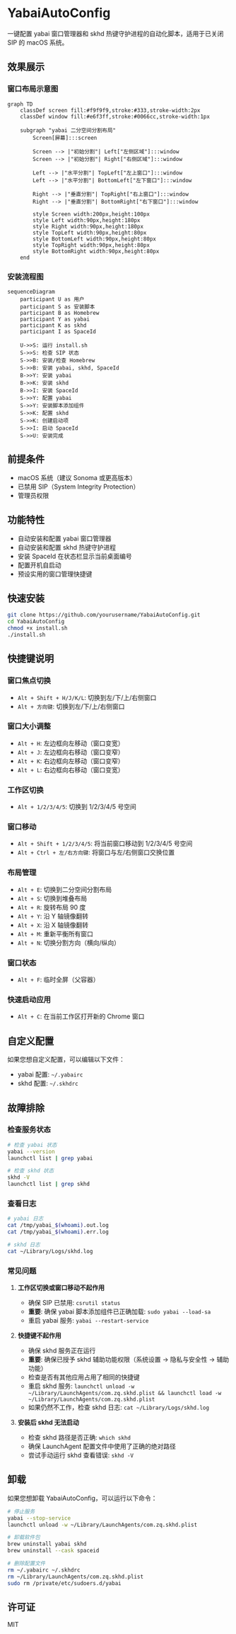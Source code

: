 # YabaiAutoConfig

一键配置 yabai 窗口管理器和 skhd 热键守护进程的自动化脚本，适用于已关闭 SIP 的 macOS 系统。

## 效果展示

### 窗口布局示意图

```mermaid
graph TD
    classDef screen fill:#f9f9f9,stroke:#333,stroke-width:2px
    classDef window fill:#e6f3ff,stroke:#0066cc,stroke-width:1px
    
    subgraph "yabai 二分空间分割布局"
        Screen[屏幕]:::screen
        
        Screen --> |"初始分割"| Left["左侧区域"]:::window
        Screen --> |"初始分割"| Right["右侧区域"]:::window
        
        Left --> |"水平分割"| TopLeft["左上窗口"]:::window
        Left --> |"水平分割"| BottomLeft["左下窗口"]:::window
        
        Right --> |"垂直分割"| TopRight["右上窗口"]:::window
        Right --> |"垂直分割"| BottomRight["右下窗口"]:::window
        
        style Screen width:200px,height:100px
        style Left width:90px,height:180px
        style Right width:90px,height:180px
        style TopLeft width:90px,height:80px
        style BottomLeft width:90px,height:80px
        style TopRight width:90px,height:80px
        style BottomRight width:90px,height:80px
    end
```

### 安装流程图

```mermaid
sequenceDiagram
    participant U as 用户
    participant S as 安装脚本
    participant B as Homebrew
    participant Y as yabai
    participant K as skhd
    participant I as SpaceId
    
    U->>S: 运行 install.sh
    S->>S: 检查 SIP 状态
    S->>B: 安装/检查 Homebrew
    S->>B: 安装 yabai, skhd, SpaceId
    B->>Y: 安装 yabai
    B->>K: 安装 skhd
    B->>I: 安装 SpaceId
    S->>Y: 配置 yabai
    S->>Y: 安装脚本添加组件
    S->>K: 配置 skhd
    S->>K: 创建启动项
    S->>I: 启动 SpaceId
    S->>U: 安装完成
```

## 前提条件

- macOS 系统（建议 Sonoma 或更高版本）
- 已禁用 SIP（System Integrity Protection）
- 管理员权限

## 功能特性

- 自动安装和配置 yabai 窗口管理器
- 自动安装和配置 skhd 热键守护进程
- 安装 SpaceId 在状态栏显示当前桌面编号
- 配置开机自启动
- 预设实用的窗口管理快捷键

## 快速安装

```bash
git clone https://github.com/yourusername/YabaiAutoConfig.git
cd YabaiAutoConfig
chmod +x install.sh
./install.sh
```

## 快捷键说明

### 窗口焦点切换
- `Alt + Shift + H/J/K/L`: 切换到左/下/上/右侧窗口
- `Alt + 方向键`: 切换到左/下/上/右侧窗口

### 窗口大小调整
- `Alt + H`: 左边框向左移动（窗口变宽）
- `Alt + J`: 左边框向右移动（窗口变窄）
- `Alt + K`: 右边框向左移动（窗口变窄）
- `Alt + L`: 右边框向右移动（窗口变宽）

### 工作区切换
- `Alt + 1/2/3/4/5`: 切换到 1/2/3/4/5 号空间

### 窗口移动
- `Alt + Shift + 1/2/3/4/5`: 将当前窗口移动到 1/2/3/4/5 号空间
- `Alt + Ctrl + 左/右方向键`: 将窗口与左/右侧窗口交换位置

### 布局管理
- `Alt + E`: 切换到二分空间分割布局
- `Alt + S`: 切换到堆叠布局
- `Alt + R`: 旋转布局 90 度
- `Alt + Y`: 沿 Y 轴镜像翻转
- `Alt + X`: 沿 X 轴镜像翻转
- `Alt + M`: 重新平衡所有窗口
- `Alt + N`: 切换分割方向（横向/纵向）

### 窗口状态
- `Alt + F`: 临时全屏（父容器）

### 快速启动应用
- `Alt + C`: 在当前工作区打开新的 Chrome 窗口

## 自定义配置

如果您想自定义配置，可以编辑以下文件：

- yabai 配置: `~/.yabairc`
- skhd 配置: `~/.skhdrc`

## 故障排除

### 检查服务状态
```bash
# 检查 yabai 状态
yabai --version
launchctl list | grep yabai

# 检查 skhd 状态
skhd -V
launchctl list | grep skhd
```

### 查看日志
```bash
# yabai 日志
cat /tmp/yabai_$(whoami).out.log
cat /tmp/yabai_$(whoami).err.log

# skhd 日志
cat ~/Library/Logs/skhd.log
```

### 常见问题

1. **工作区切换或窗口移动不起作用**
   - 确保 SIP 已禁用: `csrutil status`
   - **重要**: 确保 yabai 脚本添加组件已正确加载: `sudo yabai --load-sa`
   - 重启 yabai 服务: `yabai --restart-service`

2. **快捷键不起作用**
   - 确保 skhd 服务正在运行
   - **重要**: 确保已授予 skhd 辅助功能权限（系统设置 -> 隐私与安全性 -> 辅助功能）
   - 检查是否有其他应用占用了相同的快捷键
   - 重启 skhd 服务: `launchctl unload -w ~/Library/LaunchAgents/com.zq.skhd.plist && launchctl load -w ~/Library/LaunchAgents/com.zq.skhd.plist`
   - 如果仍然不工作，检查 skhd 日志: `cat ~/Library/Logs/skhd.log`

3. **安装后 skhd 无法启动**
   - 检查 skhd 路径是否正确: `which skhd`
   - 确保 LaunchAgent 配置文件中使用了正确的绝对路径
   - 尝试手动运行 skhd 查看错误: `skhd -V`

## 卸载

如果您想卸载 YabaiAutoConfig，可以运行以下命令：

```bash
# 停止服务
yabai --stop-service
launchctl unload -w ~/Library/LaunchAgents/com.zq.skhd.plist

# 卸载软件包
brew uninstall yabai skhd
brew uninstall --cask spaceid

# 删除配置文件
rm ~/.yabairc ~/.skhdrc
rm ~/Library/LaunchAgents/com.zq.skhd.plist
sudo rm /private/etc/sudoers.d/yabai
```

## 许可证

MIT
